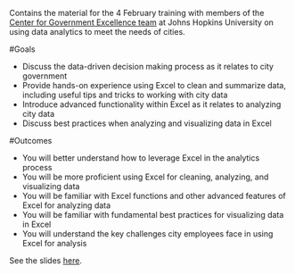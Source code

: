 Contains the material for the 4 February training with members of the [Center for Government Excellence team](http://govex.jhu.edu/) at Johns Hopkins University on using data analytics to meet the needs of cities. 

#Goals
+ Discuss the data-driven decision making process as it relates to city government
+ Provide hands-on experience using Excel to clean and summarize data, including useful tips and tricks to working with city data
+ Introduce advanced functionality within Excel as it relates to analyzing city data
+ Discuss best practices when analyzing and visualizing data in Excel


#Outcomes
+ You will better understand how to leverage Excel in the analytics process
+ You will be more proficient using Excel for cleaning, analyzing, and visualizing data
+ You will be familiar with Excel functions and other advanced features of Excel for analyzing data
+ You will be familiar with fundamental best practices for visualizing data in Excel
+ You will understand the key challenges city employees face in using Excel for analysis

See the slides [here](http://www.datapolitan.com/CenterForGovernmentExcellence/20160204_DataAnalyticsForCities).